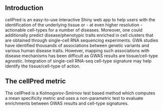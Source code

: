 ## Introduction
cellPred is an easy-to-use interactive Shiny web app to help users with the identification of the underlying tissue or - at even higher resolution - actionable cell-types for a number of diseases. Moreover, one could additionally predict disease/phenotypic traits enriched in cell clusters that are obtained through single-cell RNA sequencing experiments. GWA studies have identified thousands of associations between genetic variants and various human disease traits. However, mapping such associations with disease mechanisms has been difficult as GWAS results are tissue/cell-type agnostic. Integration of single-cell RNA-seq cell-type signature may help identify the tissue/cell-type of action.
## The cellPred metric
The cellPred is a Kolmogorov-Smirnov test based method which computes a mean specificity metric and uses a non-parametric test to evaluate enrichments between GWAS results and cell-type signatures.
